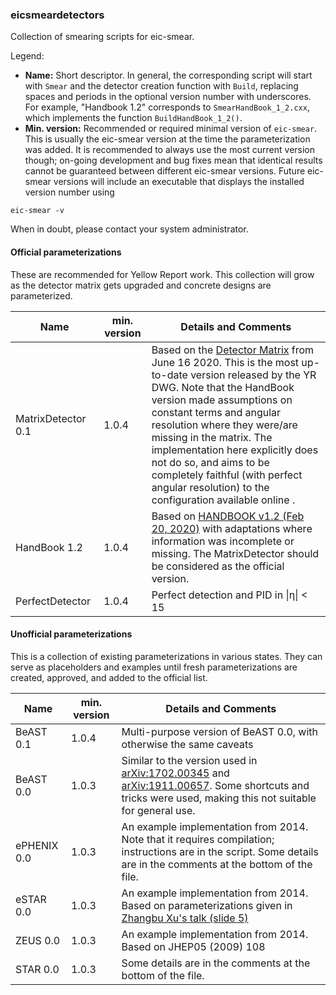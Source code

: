 ### eicsmeardetectors
Collection of smearing scripts for eic-smear.

Legend:
* **Name:** Short descriptor. In general, the corresponding script will start with `Smear` and the detector creation function with `Build`, replacing spaces and periods in the optional version number with underscores. For example, "Handbook 1.2" corresponds to ```SmearHandBook_1_2.cxx```, which implements the function ```BuildHandBook_1_2()```.
* **Min. version:** Recommended or required minimal version of ```eic-smear```. This is usually the eic-smear version at the time the parameterization was added. It is recommended to always use the most current version though; on-going development and bug fixes mean that identical results cannot be guaranteed between different eic-smear versions.
Future eic-smear versions will include an executable that displays the installed version number using
```
eic-smear -v
```
When in doubt, please contact your system administrator.


#### Official parameterizations ####
These are recommended for Yellow Report work. This collection will grow as the detector matrix gets upgraded and concrete designs are parameterized.

<!-- Fill up with  &nbsp; where needed to stop silly line breaks -->

|Name| min. version | Details and Comments |
| --- | --- | --- |
|MatrixDetector 0.1 &nbsp; &nbsp; &nbsp; &nbsp; &nbsp; &nbsp; &nbsp; &nbsp; &nbsp; | 1.0.4 | Based on the [Detector Matrix](https://physdiv.jlab.org/DetectorMatrix) from June 16 2020. This is the most up-to-date version released by the YR DWG. Note that the HandBook version made assumptions on constant terms and angular resolution where they were/are missing in the matrix. The implementation here explicitly does not do so, and aims to be completely faithful (with perfect angular resolution) to the configuration available online .|
|HandBook 1.2| 1.0.4 | Based on [HANDBOOK v1.2 (Feb 20, 2020)](http://www.eicug.org/web/content/detector-rd) with adaptations where information was incomplete or missing. The MatrixDetector should be considered as the official version. |
|PerfectDetector| 1.0.4 | Perfect detection and PID in \|&eta;\| < 15 |

#### Unofficial parameterizations ####
This is a collection of existing parameterizations in various states. They can serve as placeholders and examples until fresh parameterizations are created, approved, and added to the official list.

|Name| min. version | Details and Comments |
|---| ---| --- |
|BeAST 0.1| 1.0.4 | Multi-purpose version of BeAST 0.0, with otherwise the same caveats |
|BeAST 0.0| 1.0.3 | Similar to the version used in [arXiv:1702.00345](https://arxiv.org/abs/1708.01527) and [arXiv:1911.00657](https://arxiv.org/abs/1911.00657). Some shortcuts and tricks were used, making this not suitable for general use. |
|ePHENIX 0.0| 1.0.3 | An example implementation from 2014. Note that it requires compilation; instructions are in the script. Some details are in the comments at the bottom of the file.|
|eSTAR 0.0| 1.0.3 | An example implementation from 2014.  Based on parameterizations given in [Zhangbu Xu's talk (slide 5)](https://wiki.bnl.gov/conferences/index.php/January_2014) |
|ZEUS 0.0| 1.0.3 | An example implementation from 2014. Based on JHEP05 (2009) 108|
|STAR 0.0| 1.0.3 | Some details are in the comments at the bottom of the file. |
